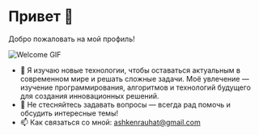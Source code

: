 # Привет 👋

Добро пожаловать на мой профиль! 

![Welcome GIF](howl.gif)

- 🌱 Я изучаю новые технологии, чтобы оставаться актуальным в современном мире и решать сложные задачи.
      Моё увлечение — изучение программирования, алгоритмов и технологий будущего для создания инновационных решений.
- 💬 Не стесняйтесь задавать вопросы — всегда рад помочь и обсудить интересные темы!
- 📫 Как связаться со мной: [ashkenrauhat@gmail.com](mailto:example@example.com)
